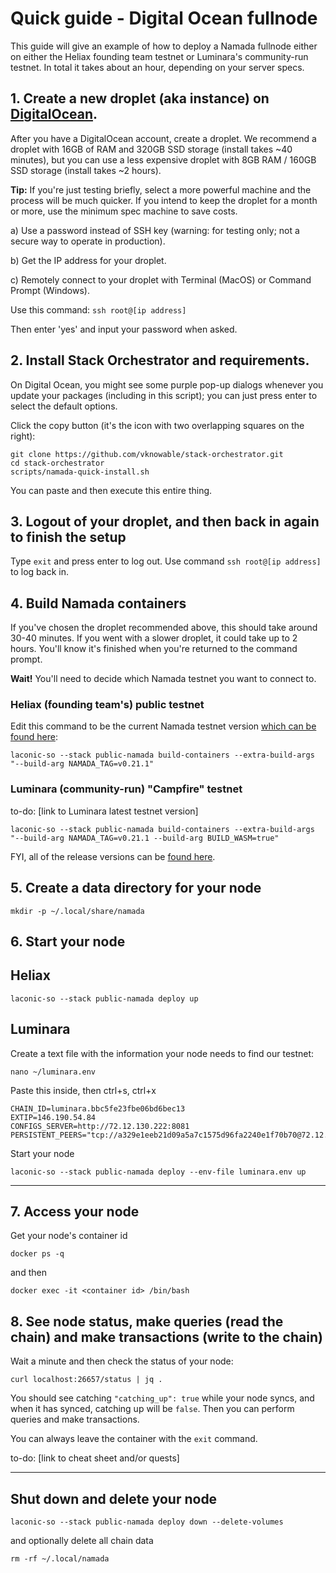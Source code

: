 # Quick guide - Digital Ocean fullnode
This guide will give an example of how to deploy a Namada fullnode either on either the Heliax founding team testnet or Luminara's community-run testnet. In total it takes about an hour, depending on your server specs.

## 1. Create a new droplet (aka instance) on [DigitalOcean](https://cloud.digitalocean.com).
After you have a DigitalOcean account, create a droplet. We recommend a droplet with 16GB of RAM and 320GB SSD storage (install takes ~40 minutes), but you can use a less expensive droplet with 8GB RAM / 160GB SSD storage (install takes ~2 hours).

**Tip:** If you're just testing briefly, select a more powerful machine and the process will be much quicker. If you intend to keep the droplet for a month or more, use the minimum spec machine to save costs.

a) Use a password instead of SSH key (warning: for testing only; not a secure way to operate in production).

b) Get the IP address for your droplet.

c) Remotely connect to your droplet with Terminal (MacOS) or Command Prompt (Windows).

Use this command: `ssh root@[ip address]`

Then enter 'yes' and input your password when asked.

## 2. Install Stack Orchestrator and requirements.
On Digital Ocean, you might see some purple pop-up dialogs whenever you update your packages (including in this script); you can just press enter to select the default options.

Click the copy button (it's the icon with two overlapping squares on the right): 
```
git clone https://github.com/vknowable/stack-orchestrator.git
cd stack-orchestrator
scripts/namada-quick-install.sh
```
You can paste and then execute this entire thing.

## 3. Logout of your droplet, and then back in again to finish the setup
Type `exit` and press enter to log out. Use command `ssh root@[ip address]` to log back in.

## 4. Build Namada containers
If you've chosen the droplet recommended above, this should take around 30-40 minutes. If you went with a slower droplet, it could take up to 2 hours. You'll know it's finished when you're returned to the command prompt.

**Wait!** You'll need to decide which Namada testnet you want to connect to.

### Heliax (founding team's) public testnet

Edit this command to be the current Namada testnet version [which can be found here](https://namada.net/testnets):
```
laconic-so --stack public-namada build-containers --extra-build-args "--build-arg NAMADA_TAG=v0.21.1"
```

### Luminara (community-run) "Campfire" testnet
to-do: [link to Luminara latest testnet version]
```
laconic-so --stack public-namada build-containers --extra-build-args "--build-arg NAMADA_TAG=v0.21.1 --build-arg BUILD_WASM=true"
```

FYI, all of the release versions can be [found here](https://github.com/anoma/namada/releases).

## 5. Create a data directory for your node
```
mkdir -p ~/.local/share/namada
```
## 6. Start your node

## Heliax
```
laconic-so --stack public-namada deploy up
```

## Luminara
Create a text file with the information your node needs to find our testnet:
```
nano ~/luminara.env
```

Paste this inside, then ctrl+s, ctrl+x
```
CHAIN_ID=luminara.bbc5fe23fbe06bd6bec13
EXTIP=146.190.54.84
CONFIGS_SERVER=http://72.12.130.222:8081
PERSISTENT_PEERS="tcp://a329e1eeb21d09a5a7c1575d96fa2240e1f70b70@72.12.130.222:26656"
```

Start your node
```
laconic-so --stack public-namada deploy --env-file luminara.env up
```
---
## 7. Access your node
Get your node's container id
```
docker ps -q
```
and then
```
docker exec -it <container id> /bin/bash
```

## 8. See node status, make queries (read the chain) and make transactions (write to the chain)
Wait a minute and then check the status of your node:
```
curl localhost:26657/status | jq .
```
You should see catching `"catching_up": true` while your node syncs, and when it has synced, catching up will be `false`. Then you can perform queries and make transactions.

You can always leave the container with the `exit` command.

to-do: [link to cheat sheet and/or quests]

---
## Shut down and delete your node
```
laconic-so --stack public-namada deploy down --delete-volumes
```
and optionally delete all chain data
```
rm -rf ~/.local/namada
```

